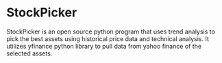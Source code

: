 # StockPicker

StockPicker is an open source python program that uses trend analysis to pick the best assets using historical price data and technical analysis. It utilizes yfinance python library to pull data from yahoo finance of the selected assets.
